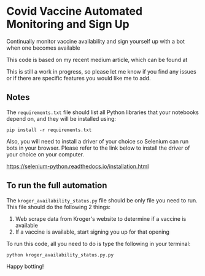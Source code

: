 # Covid Vaccine Automated Monitoring and Sign Up
Continually monitor vaccine availability and sign yourself up with a bot when one becomes available

This code is based on my recent medium article, which can be found at 

This is still a work in progress, so please let me know if you find any issues or if there are specific features you would like me to add.

## Notes
The `requirements.txt` file should list all Python libraries that your notebooks
depend on, and they will be installed using:

```
pip install -r requirements.txt
```
Also, you will need to install a driver of your choice so Selenium can run bots in your browser. 
Please refer to the link below to install the driver of your choice on your computer.

https://selenium-python.readthedocs.io/installation.html

## To run the full automation
The `kroger_availability_status.py` file should be only file you need to run. This file should do the following 2 things:

1. Web scrape data from Kroger's website to determine if a vaccine is available
2. If a vaccine is available, start signing you up for that opening

To run this code, all you need to do is type the following in your terminal:

```
python kroger_availability_status.py.py
```

Happy botting!
